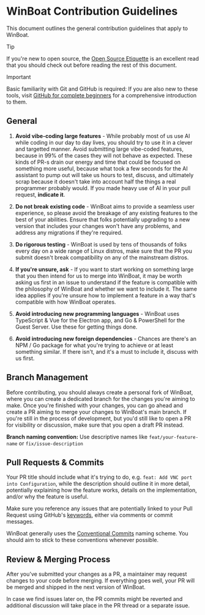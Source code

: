 # WinBoat Contribution Guidelines

This document outlines the general contribution guidelines that apply to WinBoat.

> [!TIP]
> If you're new to open source, the [Open Source Etiquette](https://developer.mozilla.org/en-US/docs/MDN/Community/Open_source_etiquette) is an excellent read that you should check out before reading the rest of this document.

> [!IMPORTANT]
> Basic familiarity with Git and GitHub is required: If you are also new to these tools, visit [GitHub for complete beginners](https://github.com/git-guides#learning-git-basics) for a comprehensive introduction to them.

## General

1. **Avoid vibe-coding large features** - While probably most of us use AI while coding in our day to day lives, you should try to use it in a clever and targetted manner. Avoid submitting large vibe-coded features, because in 99% of the cases they will not behave as expected. These kinds of PR-s drain our energy and time that could be focused on something more useful, because what took a few seconds for the AI assistant to pump out will take us hours to test, discuss, and ultimately scrap because it doesn't take into account half the things a real programmer probably would. If you made heavy use of AI in your pull request, **indicate it**.

2. **Do not break existing code** - WinBoat aims to provide a seamless user experience, so please avoid the breakage of any existing features to the best of your abilities. Ensure that folks potentially upgrading to a new version that includes your changes won't have any problems, and address any migrations if they're required.

3. **Do rigorous testing** - WinBoat is used by tens of thousands of folks every day on a wide range of Linux distros, make sure that the PR you submit doesn't break compatibility on any of the mainstream distros.

4. **If you're unsure, ask** - If you want to start working on something large that you then intend for us to merge into WinBoat, it may be worth asking us first in an issue to understand if the feature is compatible with the philosophy of WinBoat and whether we want to include it. The same idea applies if you're unsure how to implement a feature in a way that's compatible with how WinBoat operates.

5. **Avoid introducing new programming languages** - WinBoat uses TypeScript & Vue for the Electron app, and Go & PowerShell for the Guest Server. Use these for getting things done.

6. **Avoid introducing new foreign dependencies** - Chances are there's an NPM / Go package for what you're trying to achieve or at least something similar. If there isn't, and it's a must to include it, discuss with us first.

## Branch Management

Before contributing, you should always create a personal fork of WinBoat, where you can create a dedicated branch for the changes you're aiming to make. Once you're finished with your changes, you can go ahead and create a PR aiming to merge your changes to WinBoat's main branch. If you're still in the process of development, but you'd still like to open a PR for visibility or discussion, make sure that you open a draft PR instead.

**Branch naming convention:** Use descriptive names like `feat/your-feature-name` or `fix/issue-description`

## Pull Requests & Commits

Your PR title should include what it's trying to do, e.g. `feat: Add VNC port into Configuration`, while the description should outline it in more detail, potentially explaining how the feature works, details on the implementation, and/or why the feature is useful.

Make sure you reference any issues that are potentially linked to your Pull Request using GitHub's [keywords](https://docs.github.com/en/issues/tracking-your-work-with-issues/using-issues/linking-a-pull-request-to-an-issue), either via comments or commit messages.

WinBoat generally uses the [Conventional Commits](https://www.conventionalcommits.org/en/v1.0.0/) naming scheme. You should aim to stick to these conventions whenever possible.

## Review & Merging Process

After you've submitted your changes as a PR, a maintainer may request changes to your code before merging. If everything goes well, your PR will be merged and shipped in the next version of WinBoat.

In case we find issues later on, the PR commits might be reverted and additional discussion will take place in the PR thread or a separate issue.
